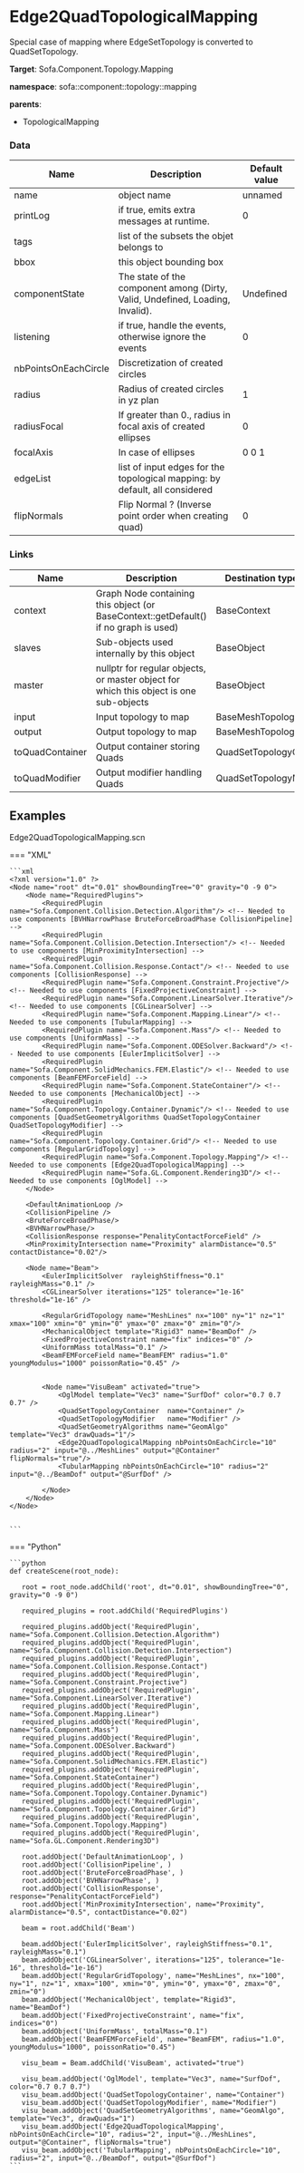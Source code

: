 <!-- generate_doc -->
# Edge2QuadTopologicalMapping

Special case of mapping where EdgeSetTopology is converted to QuadSetTopology.


__Target__: Sofa.Component.Topology.Mapping

__namespace__: sofa::component::topology::mapping

__parents__:

- TopologicalMapping

### Data

<table>
    <thead>
        <tr>
            <th>Name</th>
            <th>Description</th>
            <th>Default value</th>
        </tr>
    </thead>
    <tbody>
	<tr>
		<td>name</td>
		<td>
object name
		</td>
		<td>unnamed</td>
	</tr>
	<tr>
		<td>printLog</td>
		<td>
if true, emits extra messages at runtime.
		</td>
		<td>0</td>
	</tr>
	<tr>
		<td>tags</td>
		<td>
list of the subsets the objet belongs to
		</td>
		<td></td>
	</tr>
	<tr>
		<td>bbox</td>
		<td>
this object bounding box
		</td>
		<td></td>
	</tr>
	<tr>
		<td>componentState</td>
		<td>
The state of the component among (Dirty, Valid, Undefined, Loading, Invalid).
		</td>
		<td>Undefined</td>
	</tr>
	<tr>
		<td>listening</td>
		<td>
if true, handle the events, otherwise ignore the events
		</td>
		<td>0</td>
	</tr>
	<tr>
		<td>nbPointsOnEachCircle</td>
		<td>
Discretization of created circles
		</td>
		<td></td>
	</tr>
	<tr>
		<td>radius</td>
		<td>
Radius of created circles in yz plan
		</td>
		<td>1</td>
	</tr>
	<tr>
		<td>radiusFocal</td>
		<td>
If greater than 0., radius in focal axis of created ellipses
		</td>
		<td>0</td>
	</tr>
	<tr>
		<td>focalAxis</td>
		<td>
In case of ellipses
		</td>
		<td>0 0 1</td>
	</tr>
	<tr>
		<td>edgeList</td>
		<td>
list of input edges for the topological mapping: by default, all considered
		</td>
		<td></td>
	</tr>
	<tr>
		<td>flipNormals</td>
		<td>
Flip Normal ? (Inverse point order when creating quad)
		</td>
		<td>0</td>
	</tr>

</tbody>
</table>

### Links


| Name | Description | Destination type name |
| ---- | ----------- | --------------------- |
|context|Graph Node containing this object (or BaseContext::getDefault() if no graph is used)|BaseContext|
|slaves|Sub-objects used internally by this object|BaseObject|
|master|nullptr for regular objects, or master object for which this object is one sub-objects|BaseObject|
|input|Input topology to map|BaseMeshTopology|
|output|Output topology to map|BaseMeshTopology|
|toQuadContainer|Output container storing Quads|QuadSetTopologyContainer|
|toQuadModifier|Output modifier handling Quads|QuadSetTopologyModifier|

## Examples 

Edge2QuadTopologicalMapping.scn

=== "XML"

    ```xml
    <?xml version="1.0" ?>
    <Node name="root" dt="0.01" showBoundingTree="0" gravity="0 -9 0">
        <Node name="RequiredPlugins">
            <RequiredPlugin name="Sofa.Component.Collision.Detection.Algorithm"/> <!-- Needed to use components [BVHNarrowPhase BruteForceBroadPhase CollisionPipeline] -->
            <RequiredPlugin name="Sofa.Component.Collision.Detection.Intersection"/> <!-- Needed to use components [MinProximityIntersection] -->
            <RequiredPlugin name="Sofa.Component.Collision.Response.Contact"/> <!-- Needed to use components [CollisionResponse] -->
            <RequiredPlugin name="Sofa.Component.Constraint.Projective"/> <!-- Needed to use components [FixedProjectiveConstraint] -->
            <RequiredPlugin name="Sofa.Component.LinearSolver.Iterative"/> <!-- Needed to use components [CGLinearSolver] -->
            <RequiredPlugin name="Sofa.Component.Mapping.Linear"/> <!-- Needed to use components [TubularMapping] -->
            <RequiredPlugin name="Sofa.Component.Mass"/> <!-- Needed to use components [UniformMass] -->
            <RequiredPlugin name="Sofa.Component.ODESolver.Backward"/> <!-- Needed to use components [EulerImplicitSolver] -->
            <RequiredPlugin name="Sofa.Component.SolidMechanics.FEM.Elastic"/> <!-- Needed to use components [BeamFEMForceField] -->
            <RequiredPlugin name="Sofa.Component.StateContainer"/> <!-- Needed to use components [MechanicalObject] -->
            <RequiredPlugin name="Sofa.Component.Topology.Container.Dynamic"/> <!-- Needed to use components [QuadSetGeometryAlgorithms QuadSetTopologyContainer QuadSetTopologyModifier] -->
            <RequiredPlugin name="Sofa.Component.Topology.Container.Grid"/> <!-- Needed to use components [RegularGridTopology] -->
            <RequiredPlugin name="Sofa.Component.Topology.Mapping"/> <!-- Needed to use components [Edge2QuadTopologicalMapping] -->
            <RequiredPlugin name="Sofa.GL.Component.Rendering3D"/> <!-- Needed to use components [OglModel] -->
        </Node>
    
        <DefaultAnimationLoop />
        <CollisionPipeline />
        <BruteForceBroadPhase/>
        <BVHNarrowPhase/>
        <CollisionResponse response="PenalityContactForceField" />
        <MinProximityIntersection name="Proximity" alarmDistance="0.5" contactDistance="0.02"/>
    
       	<Node name="Beam">
            <EulerImplicitSolver  rayleighStiffness="0.1" rayleighMass="0.1" />
            <CGLinearSolver iterations="125" tolerance="1e-16" threshold="1e-16" />
    
            <RegularGridTopology name="MeshLines" nx="100" ny="1" nz="1" xmax="100" xmin="0" ymin="0" ymax="0" zmax="0" zmin="0"/>
    		<MechanicalObject template="Rigid3" name="BeamDof" />
    		<FixedProjectiveConstraint name="fix" indices="0" />
            <UniformMass totalMass="0.1" />
            <BeamFEMForceField name="BeamFEM" radius="1.0" youngModulus="1000" poissonRatio="0.45" />
            
            
            <Node name="VisuBeam" activated="true">
    			<OglModel template="Vec3" name="SurfDof" color="0.7 0.7 0.7" />
    			<QuadSetTopologyContainer  name="Container" />
    			<QuadSetTopologyModifier   name="Modifier" />
                <QuadSetGeometryAlgorithms name="GeomAlgo"  template="Vec3" drawQuads="1"/>
    			<Edge2QuadTopologicalMapping nbPointsOnEachCircle="10" radius="2" input="@../MeshLines" output="@Container" flipNormals="true"/>
                <TubularMapping nbPointsOnEachCircle="10" radius="2" input="@../BeamDof" output="@SurfDof" />
                
    		</Node>
    	</Node>  
    </Node>
    

    ```

=== "Python"

    ```python
    def createScene(root_node):

       root = root_node.addChild('root', dt="0.01", showBoundingTree="0", gravity="0 -9 0")

       required_plugins = root.addChild('RequiredPlugins')

       required_plugins.addObject('RequiredPlugin', name="Sofa.Component.Collision.Detection.Algorithm")
       required_plugins.addObject('RequiredPlugin', name="Sofa.Component.Collision.Detection.Intersection")
       required_plugins.addObject('RequiredPlugin', name="Sofa.Component.Collision.Response.Contact")
       required_plugins.addObject('RequiredPlugin', name="Sofa.Component.Constraint.Projective")
       required_plugins.addObject('RequiredPlugin', name="Sofa.Component.LinearSolver.Iterative")
       required_plugins.addObject('RequiredPlugin', name="Sofa.Component.Mapping.Linear")
       required_plugins.addObject('RequiredPlugin', name="Sofa.Component.Mass")
       required_plugins.addObject('RequiredPlugin', name="Sofa.Component.ODESolver.Backward")
       required_plugins.addObject('RequiredPlugin', name="Sofa.Component.SolidMechanics.FEM.Elastic")
       required_plugins.addObject('RequiredPlugin', name="Sofa.Component.StateContainer")
       required_plugins.addObject('RequiredPlugin', name="Sofa.Component.Topology.Container.Dynamic")
       required_plugins.addObject('RequiredPlugin', name="Sofa.Component.Topology.Container.Grid")
       required_plugins.addObject('RequiredPlugin', name="Sofa.Component.Topology.Mapping")
       required_plugins.addObject('RequiredPlugin', name="Sofa.GL.Component.Rendering3D")

       root.addObject('DefaultAnimationLoop', )
       root.addObject('CollisionPipeline', )
       root.addObject('BruteForceBroadPhase', )
       root.addObject('BVHNarrowPhase', )
       root.addObject('CollisionResponse', response="PenalityContactForceField")
       root.addObject('MinProximityIntersection', name="Proximity", alarmDistance="0.5", contactDistance="0.02")

       beam = root.addChild('Beam')

       beam.addObject('EulerImplicitSolver', rayleighStiffness="0.1", rayleighMass="0.1")
       beam.addObject('CGLinearSolver', iterations="125", tolerance="1e-16", threshold="1e-16")
       beam.addObject('RegularGridTopology', name="MeshLines", nx="100", ny="1", nz="1", xmax="100", xmin="0", ymin="0", ymax="0", zmax="0", zmin="0")
       beam.addObject('MechanicalObject', template="Rigid3", name="BeamDof")
       beam.addObject('FixedProjectiveConstraint', name="fix", indices="0")
       beam.addObject('UniformMass', totalMass="0.1")
       beam.addObject('BeamFEMForceField', name="BeamFEM", radius="1.0", youngModulus="1000", poissonRatio="0.45")

       visu_beam = Beam.addChild('VisuBeam', activated="true")

       visu_beam.addObject('OglModel', template="Vec3", name="SurfDof", color="0.7 0.7 0.7")
       visu_beam.addObject('QuadSetTopologyContainer', name="Container")
       visu_beam.addObject('QuadSetTopologyModifier', name="Modifier")
       visu_beam.addObject('QuadSetGeometryAlgorithms', name="GeomAlgo", template="Vec3", drawQuads="1")
       visu_beam.addObject('Edge2QuadTopologicalMapping', nbPointsOnEachCircle="10", radius="2", input="@../MeshLines", output="@Container", flipNormals="true")
       visu_beam.addObject('TubularMapping', nbPointsOnEachCircle="10", radius="2", input="@../BeamDof", output="@SurfDof")
    ```

